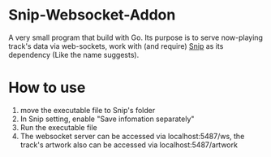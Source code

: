 # Snip-Websocket-Addon

A very small program that build with Go. Its purpose is to serve now-playing track's data via web-sockets, work with (and require) [Snip](https://github.com/dlrudie/Snip) as its dependency (Like the name suggests).

# How to use

1. move the executable file to Snip's folder
2. In Snip setting, enable "Save infomation separately"
3. Run the executable file
4. The websocket server can be accessed via localhost:5487/ws, the track's artwork also can be accessed via localhost:5487/artwork
